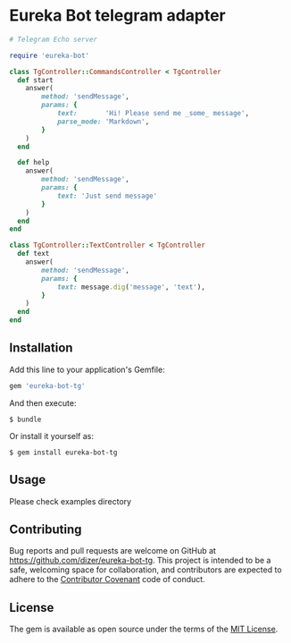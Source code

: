 # Eureka Bot telegram adapter

```ruby
# Telegram Echo server

require 'eureka-bot'

class TgController::CommandsController < TgController
  def start
    answer(
        method: 'sendMessage',
        params: {
            text:       'Hi! Please send me _some_ message',
            parse_mode: 'Markdown',
        }
    )
  end

  def help
    answer(
        method: 'sendMessage',
        params: {
            text: 'Just send message'
        }
    )
  end
end

class TgController::TextController < TgController
  def text
    answer(
        method: 'sendMessage',
        params: {
            text: message.dig('message', 'text'),
        }
    )
  end
end
```

## Installation

Add this line to your application's Gemfile:

```ruby
gem 'eureka-bot-tg'
```

And then execute:

    $ bundle

Or install it yourself as:

    $ gem install eureka-bot-tg

## Usage

Please check examples directory

## Contributing

Bug reports and pull requests are welcome on GitHub at https://github.com/dizer/eureka-bot-tg. This project is intended to be a safe, welcoming space for collaboration, and contributors are expected to adhere to the [Contributor Covenant](http://contributor-covenant.org) code of conduct.


## License

The gem is available as open source under the terms of the [MIT License](http://opensource.org/licenses/MIT).

